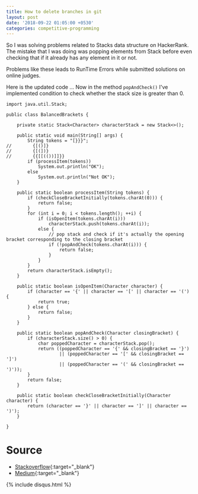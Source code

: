 ```yaml
---
title: How to delete branches in git
layout: post
date: '2018-09-22 01:05:00 +0530'
categories: competitive-programming
---
```


So I was solving problems related to Stacks data structure on HackerRank.
The mistake that I was doing was popping elements from Stack before even checking that if it already
has any element in it or not.

Problems like these leads to RunTime Errors while submitted solutions on online judges.

Here is the updated code ... Now in the method ```popAndCheck()``` I've implemented condition to check
whether the stack size is greater than 0.

```
import java.util.Stack;

public class BalancedBrackets {

    private static Stack<Character> characterStack = new Stack<>();

    public static void main(String[] args) {
        String tokens = "[}}}";
//        {[()]}
//        {[(])}
//        {{[[(())]]}}
        if (processItem(tokens))
            System.out.println("OK");
        else
            System.out.println("Not OK");
    }

    public static boolean processItem(String tokens) {
        if (checkCloseBracketInitially(tokens.charAt(0))) {
            return false;
        }
        for (int i = 0; i < tokens.length(); ++i) {
            if (isOpenItem(tokens.charAt(i)))
                characterStack.push(tokens.charAt(i));
            else {
                // pop stack and check if it's actually the opening bracket corresponding to the closing bracket
                if (!popAndCheck(tokens.charAt(i))) {
                    return false;
                }
            }
        }
        return characterStack.isEmpty();
    }

    public static boolean isOpenItem(Character character) {
        if (character == '{' || character == '[' || character == '(') {
            return true;
        } else {
            return false;
        }
    }

    public static boolean popAndCheck(Character closingBracket) {
        if (characterStack.size() > 0) {
            char poppedCharacter = characterStack.pop();
            return ((poppedCharacter == '{' && closingBracket == '}')
                    || (poppedCharacter == '[' && closingBracket == ']')
                    || (poppedCharacter == '(' && closingBracket == ')'));
        }
        return false;
    }

    public static boolean checkCloseBracketInitially(Character character) {
        return (character == '}' || character == ']' || character == ')');
    }

}
```


# **Source**
* [Stackoverflow](https://stackoverflow.com/questions/2003505/how-do-i-delete-a-git-branch-both-locally-and-remotely){:target="_blank"}
* [Medium](https://koukia.ca/delete-a-local-and-a-remote-git-branch-61df0b10d323){:target="_blank"}

{% include disqus.html %}